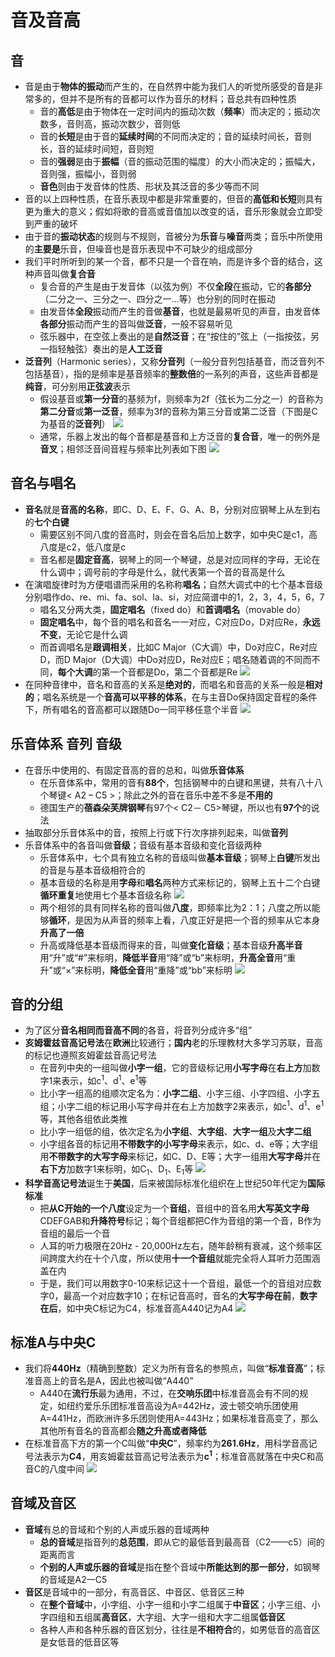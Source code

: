 # 音及音高
## 音
* 音是由于**物体的振动**而产生的，在自然界中能为我们人的听觉所感受的音是非常多的，但并不是所有的音都可以作为音乐的材料；音总共有四种性质
  * 音的**高低**是由于物体在一定时间内的振动次数（**频率**）而决定的；振动次数多，音则高，振动次数少，音则低
  * 音的**长短**是由于音的**延续时间**的不同而决定的；音的延续时间长，音则长，音的延续时间短，音则短
  * 音的**强弱**是由于**振幅**（音的振动范围的幅度）的大小而决定的；振幅大，音则强，振幅小，音则弱
  * **音色**则由于发音体的性质、形状及其泛音的多少等而不同
* 音的以上四种性质，在音乐表现中都是非常重要的，但音的**高低和长短**则具有更为重大的意义；假如将歌的音高或音值加以改变的话，音乐形象就会立即受到严重的破坏
* 由于音的**振动状态**的规则与不规则，音被分为**乐音**与**噪音**两类；音乐中所使用的**主要是**乐音，但噪音也是音乐表现中不可缺少的组成部分
* 我们平时所听到的某一个音，都不只是一个音在响，而是许多个音的结合，这种声音叫做**复合音**
  * 复合音的产生是由于发音体（以弦为例）不仅**全段**在振动，它的**各部分**（二分之一、三分之一、四分之一…等）也分别的同时在振动
  * 由发音体**全段**振动而产生的音做**基音**，也就是最易听见的声音，由发音体**各部分**振动而产生的音叫做**泛音**，一般不容易听见
  * 弦乐器中，在空弦上奏出的是**自然泛音**；在“按住的”弦上（一指按弦，另一指轻触弦）奏出的是**人工泛音**
* **泛音列**（Harmonic series），又称**分音列**（一般分音列包括基音，而泛音列不包括基音），指的是频率是基音频率的**整数倍**的一系列的声音，这些声音都是**纯音**，可分别用**正弦波**表示
  * 假设基音或**第一分音**的基频为f，则频率为2f（弦长为二分之一）的音称为**第二分音**或**第一泛音**，频率为3f的音称为第三分音或第二泛音（下图是C为基音的**泛音列**）
![](../images/泛音列.png)
  * 通常，乐器上发出的每个音都是基音和上方泛音的**复合音**，唯一的例外是**音叉**；相邻泛音间音程与频率比列表如下图
![](../images/泛音列表.png)
## 音名与唱名
* **音名**就是**音高的名称**，即C、D、E、F、G、A、B，分别对应钢琴上从左到右的**七个白键**
  * 需要区别不同八度的音高时，则会在音名后加上数字，如中央C是c1，高八度是c2，低八度是c
  * 音名都是**固定音高**，钢琴上的同一个琴键，总是对应同样的字母，无论在什么调中；调号前的字母是什么，就代表第一个音的音高是什么
* 在演唱旋律时为方便唱谱而采用的名称称**唱名**；自然大调式中的七个基本音级分别唱作do、re、mi、fa、sol、la、si，对应简谱中的1，2，3，4，5，6，7
  * 唱名又分两大类，**固定唱名**（fixed do）和**首调唱名**（movable do）
  * **固定唱名**中，每个音的唱名和音名一一对应，C对应Do，D对应Re，**永远不变**，无论它是什么调
  * 而首调唱名是**跟调相关**，比如C Major（C大调）中，Do对应C，Re对应D，而D Major（D大调）中Do对应D，Re对应E；唱名随着调的不同而不同，**每个大调**的第一个音都是Do，第二个音都是Re
![](../images/两种唱名.jpg)
* 在同种音律中，音名和音高的关系是**绝对的**，而唱名和音高的关系一般是**相对的**；唱名系统是一个**音高可以平移的体系**，在与主音Do保持固定音程的条件下，所有唱名的音高都可以跟随Do一同平移任意个半音
![](../images/音名与唱名.jpg)
## 乐音体系 音列 音级
* 在音乐中使用的、有固定音高的音的总和，叫做**乐音体系**
  * 在乐音体系中，常用的音有**88个**，包括钢琴中的白键和黑键，共有八十八个琴键< A2 – C5 >；除此之外的音在音乐中差不多是**不用的**
  * 德国生产的**蓓森朵芙牌钢琴**有97个< C2－ C5>琴键，所以也有**97个**的说法
* 抽取部分乐音体系中的音，按照上行或下行次序排列起来，叫做**音列**
* 乐音体系中的各音叫做**音级**；音级有基本音级和变化音级两种
  * 乐音体系中，七个具有独立名称的音级叫做**基本音级**；钢琴上**白键**所发出的音是与基本音级相符合的
  * 基本音级的名称是用**字母**和**唱名**两种方式来标记的，钢琴上五十二个白键**循环重复**地使用七个基本音级名称
![](../images/基本音级.png)
  * 两个相邻的具有同样名称的音叫做**八度**，即频率比为2：1；八度之所以能够**循环**，是因为从声音的频率上看，八度正好是把一个音的频率从它本身**升高了一倍**
  * 升高或降低基本音级而得来的音，叫做**变化音级**；基本音级**升高半音**用“升”或“#”来标明，**降低半音**用“降”或“b”来标明，**升高全音**用“重升”或“×”来标明，**降低全音**用“重降”或“bb”来标明
![](../images/升降.png)
## 音的分组
* 为了区分**音名相同而音高不同**的各音，将音列分成许多“组”
* **亥姆霍兹音高记号法**在**欧洲**比较通行；**国内**老的乐理教材大多学习苏联，音高的标记也遵照亥姆霍兹音高记号法
  * 在音列中央的一组叫做**小字一组**，它的音级标记用**小写字母**在**右上方**加数字1来表示，如c<sup>1</sup>、d<sup>1</sup>、e<sup>1</sup>等
  * 比小字一组高的组顺次定名为：**小字二组**、小字三组、小字四组、小字五组；小字二组的标记用小写字母并在右上方加数字2来表示，如c<sup>1</sup>、d<sup>1</sup>、e<sup>1</sup>等，其他各组依此类推
  * 比小字一组低的组，依次定名为**小字组**、**大字组**、**大字一组**及**大字二组**
  * 小字组各音的标记用**不带数字的小写字母**来表示，如c、d、e等；大字组用**不带数字的大写字母**来标记，如C、D、E等；大字一组用**大写字母**并在**右下方**加数字1来标明，如C<sub>1</sub>、D<sub>1</sub>、E<sub>1</sub>等
![](../images/分组.png)
* **科学音高记号法**诞生于**美国**，后来被国际标准化组织在上世纪50年代定为**国际标准**
  * 把**从C开始的一个八度**设定为一个**音组**，音组中的音名用**大写英文字母**CDEFGAB和**升降符号**标记；每个音组都把C作为音组的第一个音，B作为音组的最后一个音
  * 人耳的听力极限在20Hz - 20,000Hz左右，随年龄稍有衰减，这个频率区间跨度大约在十个八度，所以使用**十一个音组**就能完全将人耳听力范围涵盖在内
  * 于是，我们可以用数字0-10来标记这十一个音组，最低一个的音组对应数字0，最高一个对应数字10；在标记音高时，音名的**大写字母在前**，**数字在后**，如中央C标记为C4，标准音高A440记为A4
![](../images/科学音高记号法.jpg)
## 标准A与中央C
* 我们将**440Hz**（精确到整数）定义为所有音名的参照点，叫做“**标准音高**”；标准音高上的音名是A，因此也被叫做“A440”
  * A440在**流行乐**最为通用，不过，在**交响乐团**中标准音高会有不同的规定，如纽约爱乐乐团标准音高设为A=442Hz，波士顿交响乐团使用A=441Hz，而欧洲许多乐团则使用A=443Hz；如果标准音高变了，那么其他所有音名的音高都会**随之升高或者降低**
* 在标准音高下方的第一个C叫做“**中央C**”，频率约为**261.6Hz**，用科学音高记号法表示为**C4**，用亥姆霍兹音高记号法表示为**c<sup>1</sup>**；标准音高就落在中央C和高音C的八度中间
![](../images/标准音高.jpg)
## 音域及音区
* **音域**有总的音域和个别的人声或乐器的音域两种
  * **总的音域**是指音列的**总范围**，即从它的最低音到最高音（C2——c5）间的距离而言
  * **个别的人声或乐器的音域**是指在整个音域中**所能达到的那一部分**，如钢琴的音域是A2一C5
* **音区**是音域中的一部分，有高音区、中音区、低音区三种
  * 在**整个音域**中，小字组、小字一组和小字二组属于**中音区**；小字三组、小字四组和五组属**高音区**，大字组、大字一组和大字二组属**低音区**
  * 各种人声和各种乐器的音区划分，往往是**不相符合**的，如男低音的高音区是女低音的低音区等

 
